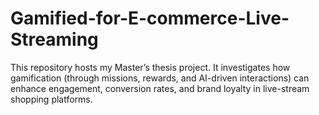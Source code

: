 # Gamified-for-E-commerce-Live-Streaming
This repository hosts my Master’s thesis project. It investigates how gamification (through missions, rewards, and AI-driven interactions) can enhance engagement, conversion rates, and brand loyalty in live-stream shopping platforms.
